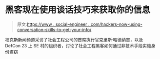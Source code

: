 # 黑客现在使用谈话技巧来获取你的信息

> 原文:[https://www . social-engineer . com/hackers-now-using-conversation-skills-to-get-your-info/](https://www.social-engineer.com/hackers-now-using-conversation-skills-to-get-your-info/)

福克斯新闻频道采访了社会工程公司的首席执行官克里斯·哈德纳吉，以及 DefCon 23 上 SE 村的组织者，讨论了社会工程黑客如何通过非技术手段实施身份盗窃